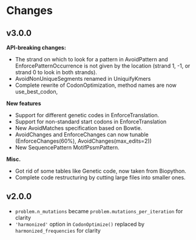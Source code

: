 # Changes

## v3.0.0

**API-breaking changes:**

- The strand on which to look for a pattern in AvoidPattern and
  EnforcePatternOccurrence is not given by the location (strand 1, -1, or strand
  0 to look in both strands).
- AvoidNonUniqueSegments renamed in UniquifyKmers
- Complete rewrite of CodonOptimization, method names are now use_best_codon,


**New features**

- Support for different genetic codes in EnforceTranslation.
- Support for non-standard start codons in EnforceTranslation
- New AvoidMatches specification based on Bowtie.
- AvoidChanges and EnforceChanges can now tunable (EnforceChanges(60%),
  AvoidChanges(max_edits=2))
- New SequencePattern MotifPssmPattern.
  
**Misc.**

- Got rid of some tables like Genetic code, now taken from Biopython.
- Complete code restructuring by cutting large files into smaller ones.

## v2.0.0

- ``problem.n_mutations`` became ``problem.mutations_per_iteration`` for clarity
- ``'harmonized'`` option in ``CodonOptimize()`` replaced by ``harmonized_frequencies`` for clarity